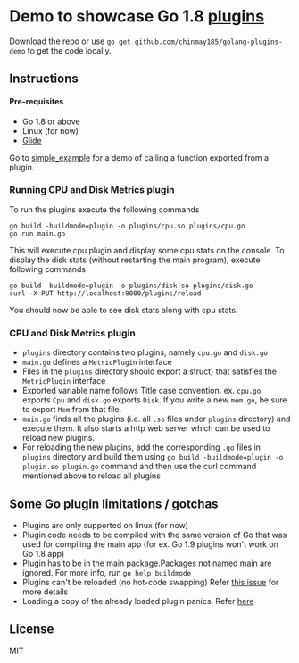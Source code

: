 # Demo to showcase Go 1.8 [plugins](https://golang.org/pkg/plugin/)

Download the repo or use `go get github.com/chinmay185/golang-plugins-demo` to get the code locally.

## Instructions

#### Pre-requisites
* Go 1.8 or above
* Linux (for now)
* [Glide](https://github.com/Masterminds/glide)

Go to [simple_example](https://github.com/chinmay185/golang-plugins-demo/tree/master/simple_example) for a demo of calling a function exported from a plugin.

### Running CPU and Disk Metrics plugin
To run the plugins execute the following commands
```
go build -buildmode=plugin -o plugins/cpu.so plugins/cpu.go
go run main.go
```
This will execute cpu plugin and display some cpu stats on the console. To display the disk stats (without restarting the main program), execute following commands

```
go build -buildmode=plugin -o plugins/disk.so plugins/disk.go
﻿curl -X PUT http://localhost:8000/plugins/reload
```
You should now be able to see disk stats along with cpu stats.

### CPU and Disk Metrics plugin
- `plugins` directory contains two plugins, namely `cpu.go` and `disk.go`
- `main.go` defines a `MetricPlugin` interface
- Files in the `plugins` directory should export a struct) that satisfies the `MetricPlugin` interface
- Exported variable name follows Title case convention. ex. `cpu.go` exports `Cpu` and `disk.go` exports `Disk`. If you write a new `mem.go`, be sure to export `Mem` from that file.
- `main.go` finds all the plugins (i.e. all `.so` files under `plugins` directory) and execute them. It also starts a http web server which can be used to reload new plugins.
- For reloading the new plugins, add the corresponding `.go` files in `plugins` directory and build them using `go build -buildmode=plugin -o plugin.so plugin.go` command and then use the curl command mentioned above to reload all plugins 

## Some Go plugin limitations / gotchas
- Plugins are only supported on linux (for now)
- Plugin code needs to be compiled with the same version of Go that was used for compiling the main app (for ex. Go 1.9 plugins won't work on Go 1.8 app)
- Plugin has to be in the main package.﻿Packages not named main are ignored. For more info, run `go help buildmode`
- Plugins can't be reloaded (no hot-code swapping) Refer [this issue](https://github.com/golang/go/issues/17980) for more details
- Loading a copy of the already loaded plugin panics. Refer [here](https://github.com/golang/go/issues/19004)

## License
MIT